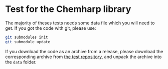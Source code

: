 # Test for the Chemharp library

The majority of theses tests needs some data file which you will need to get. If
you got the code with git, please use:

```bash
git submodules init
git submodule update
```

If you download the code as an archive from a release, please download the
corresponding archive from [the test repository](https://github.com/Luthaf/Chemharp-Tests/releases), and unpack the
archive into the `data` folder.
